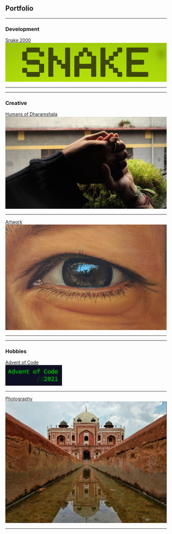 ## Portfolio

---

### Development

[Snake 2000](/Snake2000)
<br>
<img src="images/snake_thumbnail.png?raw=true"/>

---
---

### Creative

[Humans of Dharamshala](/humans_of_dharamshala)
<br>
<img src="images/carpe-diem.jpeg?raw=true"/>

---

[Artwork](https://www.instagram.com/rwebbart/)
<br>
<img src="images/eye.png?raw=true"/>

---
---

### Hobbies

[Advent of Code](https://github.com/2nPlusOne/AoC-2021)
<br>
<img src="images/adventofcode.png?raw=true"/>

---

[Photography](https://www.eyeem.com/u/spiceofthelens)
<br>
<img src="images/humayun.png?raw=true"/>

---
